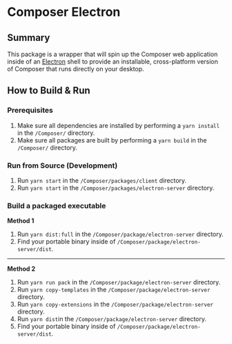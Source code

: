 # Composer Electron

## Summary

This package is a wrapper that will spin up the Composer web application inside of an [Electron](https://www.electronjs.org/) shell to provide an installable, cross-platform version of Composer that runs directly on your desktop.

## How to Build & Run

### Prerequisites

1. Make sure all dependencies are installed by performing a `yarn install` in the `/Composer/` directory.
2. Make sure all packages are built by performing a `yarn build` in the `/Composer/` directory.

### Run from Source (Development)

1. Run `yarn start` in the `/Composer/packages/client` directory.
2. Run `yarn start` in the `/Composer/packages/electron-server` directory.

### Build a packaged executable

**Method 1**

1. Run `yarn dist:full` in the `/Composer/package/electron-server` directory.
2. Find your portable binary inside of `/Composer/package/electron-server/dist`.

----

**Method 2**

1. Run `yarn run pack` in the `/Composer/package/electron-server` directory.
2. Run `yarn copy-templates` in the `/Composer/package/electron-server` directory.
3. Run `yarn copy-extensions` in the `/Composer/package/electron-server` directory.
4. Run `yarn dist`in the `/Composer/package/electron-server` directory.
5. Find your portable binary inside of `/Composer/package/electron-server/dist`.
